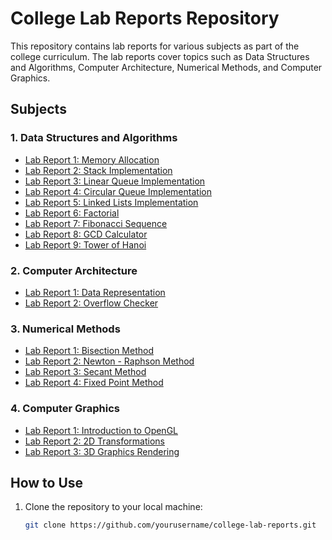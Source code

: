 # College Lab Reports Repository

This repository contains lab reports for various subjects as part of the college curriculum. The lab reports cover topics such as Data Structures and Algorithms, Computer Architecture, Numerical Methods, and Computer Graphics.

## Subjects

### 1. Data Structures and Algorithms

- [Lab Report 1: Memory Allocation](./DSA/Lab1.cpp)
- [Lab Report 2: Stack Implementation](./DSA/Lab2.cpp)
- [Lab Report 3: Linear Queue Implementation](./DSA/Lab3.cpp)
- [Lab Report 4: Circular Queue Implementation](./DSA/Lab4.cpp)
- [Lab Report 5: Linked Lists Implementation](./DSA/Lab5.cpp)
- [Lab Report 6: Factorial](./DSA/Lab6.cpp)
- [Lab Report 7: Fibonacci Sequence](./DSA/Lab7.cpp)
- [Lab Report 8: GCD Calculator](./DSA/Lab8.cpp)
- [Lab Report 9: Tower of Hanoi](./DSA/Lab9.cpp)

### 2. Computer Architecture

- [Lab Report 1: Data Representation](./CA/BinaryNumber.cpp)
- [Lab Report 2: Overflow Checker](./CA/Overflow.cpp)
<!-- - [Lab Report 3: ](./CA/) -->

### 3. Numerical Methods

- [Lab Report 1: Bisection Method](./NM/BisectionMethod.c)
- [Lab Report 2: Newton - Raphson Method](./NM/Newton.c)
- [Lab Report 3: Secant Method](./NM/Secant.c)
- [Lab Report 4: Fixed Point Method](./NM/FixedPoint.c)

### 4. Computer Graphics

- [Lab Report 1: Introduction to OpenGL](./computer_graphics/lab1_opengl_intro.pdf)
- [Lab Report 2: 2D Transformations](./computer_graphics/lab2_2d_transformations.pdf)
- [Lab Report 3: 3D Graphics Rendering](./computer_graphics/lab3_3d_graphics_rendering.pdf)

## How to Use

1. Clone the repository to your local machine:

   ```bash
   git clone https://github.com/yourusername/college-lab-reports.git
